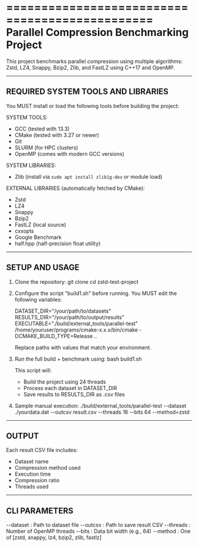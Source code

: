 
===============================================
 Parallel Compression Benchmarking Project
===============================================

This project benchmarks parallel compression using multiple algorithms: 
Zstd, LZ4, Snappy, Bzip2, Zlib, and FastLZ using C++17 and OpenMP.

-----------------------------------------------
 REQUIRED SYSTEM TOOLS AND LIBRARIES
-----------------------------------------------

You MUST install or load the following tools before building the project:

SYSTEM TOOLS:
- GCC (tested with 13.3)
- CMake (tested with 3.27 or newer)
- Git
- SLURM (for HPC clusters)
- OpenMP (comes with modern GCC versions)

SYSTEM LIBRARIES:
- Zlib (install via `sudo apt install zlib1g-dev` or module load)

EXTERNAL LIBRARIES (automatically fetched by CMake):
- Zstd
- LZ4
- Snappy
- Bzip2
- FastLZ (local source)
- cxxopts
- Google Benchmark
- half.hpp (half-precision float utility)

-----------------------------------------------
 SETUP AND USAGE
-----------------------------------------------

1. Clone the repository:
   git clone <your-repo-url>
   cd zstd-test-project

2. Configure the script "build1.sh" before running.
   You MUST edit the following variables:

   DATASET_DIR="/your/path/to/datasets"
   RESULTS_DIR="/your/path/to/output/results"
   EXECUTABLE="./build/external_tools/parallel-test"
   /home/youruser/programs/cmake-x.x.x/bin/cmake -DCMAKE_BUILD_TYPE=Release ..

   Replace paths with values that match your environment.

3. Run the full build + benchmark using:
   bash build1.sh

   This script will:
   - Build the project using 24 threads
   - Process each dataset in DATASET_DIR
   - Save results to RESULTS_DIR as .csv files

4. Sample manual execution:
   ./build/external_tools/parallel-test --dataset ./yourdata.dat --outcsv result.csv --threads 16 --bits 64 --method=zstd

-----------------------------------------------
 OUTPUT
-----------------------------------------------

Each result CSV file includes:
- Dataset name
- Compression method used
- Execution time
- Compression ratio
- Threads used

-----------------------------------------------
 CLI PARAMETERS
-----------------------------------------------

--dataset    : Path to dataset file
--outcsv     : Path to save result CSV
--threads    : Number of OpenMP threads
--bits       : Data bit width (e.g., 64)
--method     : One of [zstd, snappy, lz4, bzip2, zlib, fastlz]

